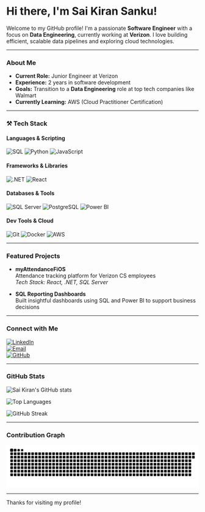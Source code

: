 # Hi there, I'm Sai Kiran Sanku!

Welcome to my GitHub profile! I'm a passionate **Software Engineer** with a focus on **Data Engineering**, currently working at **Verizon**. I love building efficient, scalable data pipelines and exploring cloud technologies.

---

### About Me

- **Current Role:** Junior Engineer at Verizon  
- **Experience:** 2 years in software development  
- **Goals:** Transition to a **Data Engineering** role at top tech companies like Walmart  
- **Currently Learning:** AWS (Cloud Practitioner Certification)  

---

### ⚒️ Tech Stack

#### Languages & Scripting
![SQL](https://img.shields.io/badge/-SQL-4479A1?style=for-the-badge&logo=sql&logoColor=white)
![Python](https://img.shields.io/badge/-Python-3776AB?style=for-the-badge&logo=python&logoColor=white)
![JavaScript](https://img.shields.io/badge/-JavaScript-F7DF1E?style=for-the-badge&logo=javascript&logoColor=black)

#### Frameworks & Libraries
![.NET](https://img.shields.io/badge/-.NET-512BD4?style=for-the-badge&logo=dotnet&logoColor=white)
![React](https://img.shields.io/badge/-React-61DAFB?style=for-the-badge&logo=react&logoColor=black)

#### Databases & Tools
![SQL Server](https://img.shields.io/badge/-SQL%20Server-CC2927?style=for-the-badge&logo=microsoftsqlserver&logoColor=white)
![PostgreSQL](https://img.shields.io/badge/-PostgreSQL-336791?style=for-the-badge&logo=postgresql&logoColor=white)
![Power BI](https://img.shields.io/badge/-Power%20BI-F2C811?style=for-the-badge&logo=powerbi&logoColor=black)

#### Dev Tools & Cloud
![Git](https://img.shields.io/badge/-Git-F05032?style=for-the-badge&logo=git&logoColor=white)
![Docker](https://img.shields.io/badge/-Docker-2496ED?style=for-the-badge&logo=docker&logoColor=white)
![AWS](https://img.shields.io/badge/-AWS-232F3E?style=for-the-badge&logo=amazonaws&logoColor=white)

---

### Featured Projects

- **myAttendanceFiOS**  
  Attendance tracking platform for Verizon CS employees  
  _Tech Stack: React, .NET, SQL Server_

- **SQL Reporting Dashboards**  
  Built insightful dashboards using SQL and Power BI to support business decisions

---

### Connect with Me

[![LinkedIn](https://img.shields.io/badge/-Sai%20Kiran%20Sanku-0A66C2?style=for-the-badge&logo=linkedin&logoColor=white)](https://www.linkedin.com/in/sai-kiran-sanku)  
[![Email](https://img.shields.io/badge/-saikiran4jobs@gmail.com-D14836?style=for-the-badge&logo=gmail&logoColor=white)](mailto:saikiran4jobs@gmail.com)  
[![GitHub](https://img.shields.io/badge/-Sai--Kiran--Sanku-181717?style=for-the-badge&logo=github&logoColor=white)](https://github.com/Sai-Kiran-Sanku)

---

### GitHub Stats

![Sai Kiran's GitHub stats](https://github-readme-stats.vercel.app/api?username=Sai-Kiran-Sanku&show_icons=true&theme=radical)

![Top Languages](https://github-readme-stats.vercel.app/api/top-langs/?username=Sai-Kiran-Sanku&layout=compact&theme=radical)

![GitHub Streak](https://github-readme-streak-stats.herokuapp.com?user=Sai-Kiran-Sanku&theme=radical)

---

### Contribution Graph

![Contribution Graph](https://raw.githubusercontent.com/Sai-Kiran-Sanku/Sai-Kiran-Sanku/output/github-contribution-grid-snake.svg)

---

Thanks for visiting my profile!